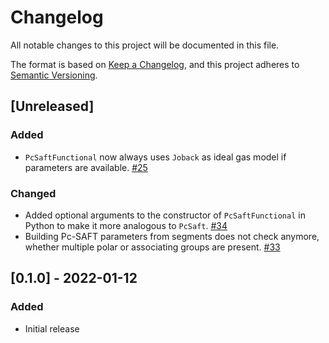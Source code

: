 # Changelog
All notable changes to this project will be documented in this file.

The format is based on [Keep a Changelog](https://keepachangelog.com/en/1.0.0/),
and this project adheres to [Semantic Versioning](https://semver.org/spec/v2.0.0.html).

## [Unreleased]
### Added
- `PcSaftFunctional` now always uses `Joback` as ideal gas model if parameters are available. [#25](https://github.com/feos-org/feos-pcsaft/pull/25)

### Changed
- Added optional arguments to the constructor of `PcSaftFunctional` in Python to make it more analogous to `PcSaft`. [#34](https://github.com/feos-org/feos-pcsaft/pull/34)
- Building Pc-SAFT parameters from segments does not check anymore, whether multiple polar or associating groups are present. [#33](https://github.com/feos-org/feos-pcsaft/pull/33)

## [0.1.0] - 2022-01-12
### Added
- Initial release
